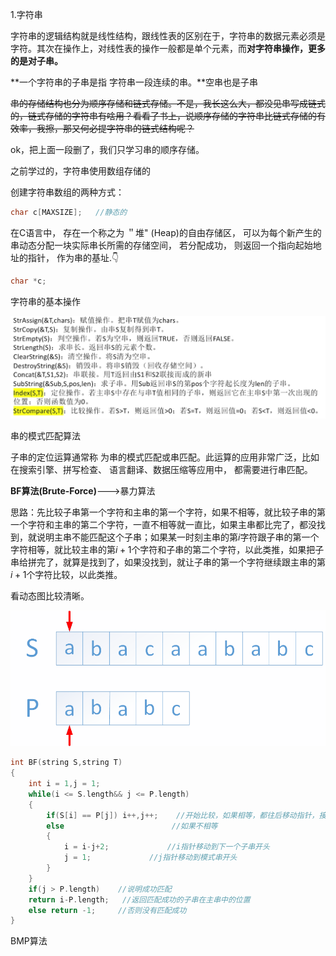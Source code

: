 1.字符串

字符串的逻辑结构就是线性结构，跟线性表的区别在于，字符串的数据元素必须是字符。其次在操作上，对线性表的操作一般都是单个元素，而**对字符串操作，更多的是对子串。**

**一个字符串的子串是指 字符串一段连续的串。**空串也是子串

~~串的存储结构也分为顺序存储和链式存储。不是，我长这么大，都没见串写成链式的，链式存储的字符串有啥用？看看了书上，说顺序存储的字符串比链式存储的有效率，我擦，那又何必提字符串的链式结构呢？~~

ok，把上面一段删了，我们只学习串的顺序存储。

之前学过的，字符串使用数组存储的

创建字符串数组的两种方式：

```cpp
char c[MAXSIZE];   //静态的
```

在C语言中， 存在一个称之为 ＂堆" (Heap)的自由存储区， 可以为每个新产生的串动态分配一块实际串长所需的存储空间， 若分配成功， 则返回一个指向起始地址的指针， 作为串的基址.👇

```cpp
char *c;
```

字符串的基本操作

![1684288852875](1.字符串.assets/1684288852875.png)



串的模式匹配算法

子串的定位运算通常称 为串的模式匹配或串匹配。此运算的应用非常广泛，比如在搜索引擎、拼写检查、 语言翻译、数据压缩等应用中， 都需要进行串匹配。

**BF算法(Brute-Force)**--->暴力算法

思路：先比较子串第一个字符和主串的第一个字符，如果不相等，就比较子串的第一个字符和主串的第二个字符，一直不相等就一直比，如果主串都比完了，都没找到，就说明主串不能匹配这个子串；如果某一时刻主串的第$i$字符跟子串的第一个字符相等，就比较主串的第$i+1$个字符和子串的第二个字符，以此类推，如果把子串给拼完了，就算是找到了，如果没找到，就让子串的第一个字符继续跟主串的第$i+1$个字符比较，以此类推。

看动态图比较清晰。

![](1.字符串.assets/1.gif)

```cpp
int BF(string S,string T)
{
    int i = 1,j = 1;
    while(i <= S.length&& j <= P.length)
    {
        if(S[i] == P[j]) i++,j++;    //开始比较，如果相等，都往后移动指针，接着比较
        else                        //如果不相等
        {
            i = i-j+2;             //i指针移动到下一个子串开头
            j = 1;             //j指针移动到模式串开头
        }
    }
    if(j > P.length)    //说明成功匹配
    return i-P.length;   //返回匹配成功的子串在主串中的位置
    else return -1;     //否则没有匹配成功
}
```

BMP算法





